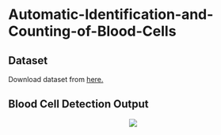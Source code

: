 # Automatic-Identification-and-Counting-of-Blood-Cells
## Dataset
Download dataset from [here.](https://github.com/MahmudulAlam/Complete-Blood-Cell-Count-Dataset/blob/master/README.md)

## Blood Cell Detection Output
<p align="center">
  <img src="https://user-images.githubusercontent.com/37298971/44617785-17eb0980-a88b-11e8-9018-c84f8be5cefa.png">
</p>
